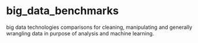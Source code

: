 # big_data_benchmarks
big data technologies comparisons for cleaning, manipulating and generally wrangling data in purpose of analysis and machine learning.
